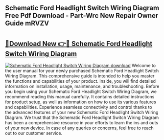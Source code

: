 ## Schematic Ford Headlight Switch Wiring Diagram Free Pdf Download - Part-Wrc New Repair Owner Guide mRVZV

# <h2><a href="http://dfqhlzk.blite.top/?on=Schematic+Ford+Headlight+Switch+Wiring+Diagram">🔗Download New 👉🔴 Schematic Ford Headlight Switch Wiring Diagram</a></h2>

[![Schematic Ford Headlight Switch Wiring Diagram download](https://i.imgur.com/lujVjoI.png)](http://dfqhlzk.blite.top/?on=Schematic+Ford+Headlight+Switch+Wiring+Diagram)
Welcome to the user manual for your newly purchased Schematic Ford Headlight Switch Wiring Diagram. This comprehensive guide is intended to help you master the functions and capabilities of your product. Inside, you will find detailed information on installation, usage, maintenance, and troubleshooting. Before you begin using your Schematic Ford Headlight Switch Wiring Diagram, we recommend reading this manual carefully. It contains detailed instructions for product setup, as well as information on how to use its various features and capabilities. Experience seamless connectivity and control thanks to the advanced features of your new Schematic Ford Headlight Switch Wiring Diagram. We trust that the Schematic Ford Headlight Switch Wiring Diagram has been a comprehensive resource in your efforts to learn the ins and outs of your new device. In case of any queries or concerns, feel free to reach out to our customer service.
